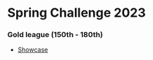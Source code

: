 # Spring Challenge 2023

### Gold league (150th - 180th)
- [Showcase](https://www.codingame.com/replay/764235364)